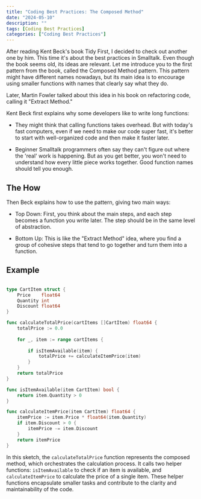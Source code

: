 ```yaml
---
title: "Coding Best Practices: The Composed Method"
date: "2024-05-10"
description: ""
tags: [Coding Best Practices]
categories: ["Coding Best Practices"]
---
```


After reading Kent Beck's book Tidy First, I decided to check out another one by him. This time it's about the best practices in Smalltalk. Even though the book seems old, its ideas are relevant. Let me introduce you to the first pattern from the book, called the Composed Method pattern. This pattern might have different names nowadays, but its main idea is to encourage using smaller functions with names that clearly say what they do.

Later, Martin Fowler talked about this idea in his book on refactoring code, calling it "Extract Method."

Kent Beck first explains why some developers like to write long functions:

- They might think that calling functions takes overhead. But with today's fast computers, even if we need to make our code super fast, it's better to start with well-organized code and then make it faster later.
  
- Beginner Smalltalk programmers often say they can't figure out where the 'real' work is happening. But as you get better, you won't need to understand how every little piece works together. Good function names should tell you enough.


## The How

Then Beck explains how to use the pattern, giving two main ways:

- Top Down: First, you think about the main steps, and each step becomes a function you write later. The step should be in the same level of abstraction.

- Bottom Up: This is like the "Extract Method" idea, where you find a group of cohesive steps that tend to go together and turn them into a function.



## Example


```go

type CartItem struct {
    Price    float64
    Quantity int
    Discount float64
}

func calculateTotalPrice(cartItems []CartItem) float64 {
    totalPrice := 0.0
    
    for _, item := range cartItems {
 
        if isItemAvailable(item) {
            totalPrice += calculateItemPrice(item)
        }
    }
    return totalPrice
}

func isItemAvailable(item CartItem) bool {
    return item.Quantity > 0
}

func calculateItemPrice(item CartItem) float64 {
    itemPrice := item.Price * float64(item.Quantity)
    if item.Discount > 0 {
        itemPrice -= item.Discount
    }
    return itemPrice
}
```

In this sketch, the `calculateTotalPrice` function represents the composed method, which orchestrates the calculation process. It calls two helper functions: `isItemAvailable` to check if an item is available, and `calculateItemPrice` to calculate the price of a single item. These helper functions encapsulate smaller tasks and contribute to the clarity and maintainability of the code.